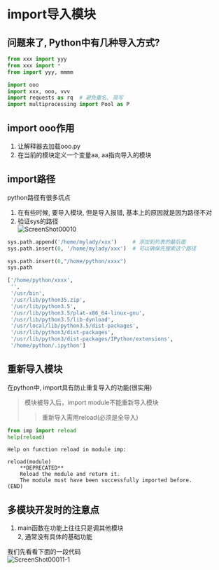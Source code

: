 import导入模块     
=====   

## 问题来了, Python中有几种导入方式?    
```Python   
from xxx import yyy 
from xxx import *  
from import yyy, mmmm  

import ooo 
import xxx, ooo, vvv   
import requests as rq  # 避免重名, 简写  
import multiprocessing import Pool as P  
```

## import ooo作用   
1. 让解释器去加载ooo.py  
2. 在当前的模块定义一个变量aa, aa指向导入的模块  


## import路径  
python路径有很多坑点  
1. 在有些时候, 要导入模块, 但是导入报错, 基本上的原因就是因为路径不对  
2. 验证sys的路径  
![ScreenShot00010](https://github.com/KissMyLady/Tools/blob/master/img/ScreenShot00010.jpg)  
 
```Python
sys.path.append('/home/mylady/xxx')     # 添加到列表的最后面   
sys.path.insert(0, '/home/mylady/xxx')  # 可以确保先搜索这个路径  
```
```Python
sys.path.insert(0,"/home/python/xxxx")
sys.path

['/home/python/xxxx',
 '',
 '/usr/bin',
 '/usr/lib/python35.zip',
 '/usr/lib/python3.5',
 '/usr/lib/python3.5/plat-x86_64-linux-gnu',
 '/usr/lib/python3.5/lib-dynload',
 '/usr/local/lib/python3.5/dist-packages',
 '/usr/lib/python3/dist-packages',
 '/usr/lib/python3/dist-packages/IPython/extensions',
 '/home/python/.ipython']
```



## 重新导入模块  
在python中, import具有防止重复导入的功能(很实用)

> 模块被导入后，import module不能重新导入模块  
>> 重新导入需用reload(必须是全导入)      
```Python
from imp import reload
help(reload)
```
```Linux
Help on function reload in module imp:   

reload(module)
    **DEPRECATED**
    Reload the module and return it.
    The module must have been successfully imported before.
(END)
```




## 多模块开发时的注意点   
1. main函数在功能上往往只是调其他模块   
2, 通常没有具体的基础功能   

我们先看看下面的一段代码  
![ScreenShot00011-1](https://github.com/KissMyLady/Tools/blob/master/img/ScreenShot00011-1.jpg)  




